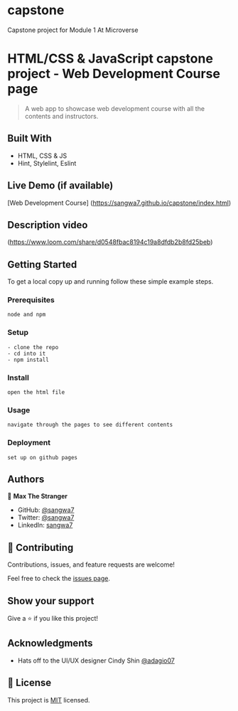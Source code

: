 # capstone
Capstone project for Module 1 At Microverse



# HTML/CSS & JavaScript capstone project - Web Development Course page

> A web app to showcase web development course with all the contents and instructors.

## Built With

- HTML, CSS & JS
- Hint, Stylelint, Eslint

## Live Demo (if available)

[Web Development Course]
(https://sangwa7.github.io/capstone/index.html)


## Description video

(https://www.loom.com/share/d0548fbac8194c19a8dfdb2b8fd25beb)

## Getting Started

To get a local copy up and running follow these simple example steps.

### Prerequisites

```
node and npm
```

### Setup

```
- clone the repo
- cd into it
- npm install
```

### Install

```
open the html file
```

### Usage

```
navigate through the pages to see different contents
```

### Deployment

```
set up on github pages
```

## Authors

👤 **Max The Stranger**

- GitHub: [@sangwa7](https://github.com/sangwa7)
- Twitter: [@sangwa7](https://twitter.com/sangwa7)
- LinkedIn: [sangwa7](https://linkedin.com/in/sangwa7)

## 🤝 Contributing

Contributions, issues, and feature requests are welcome!

Feel free to check the [issues page](https://github.com/sangwa7/capstone).

## Show your support

Give a ⭐️ if you like this project!

## Acknowledgments

- Hats off to the UI/UX designer Cindy Shin [@adagio07](https://www.behance.net/adagio07)

## 📝 License

This project is [MIT](./MIT.md) licensed.
